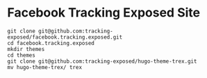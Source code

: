 Facebook Tracking Exposed Site
==============================

```
git clone git@github.com:tracking-exposed/facebook.tracking.exposed.git 
cd facebook.tracking.exposed
mkdir themes
cd themes
git clone git@github.com:tracking-exposed/hugo-theme-trex.git
mv hugo-theme-trex/ trex
```

